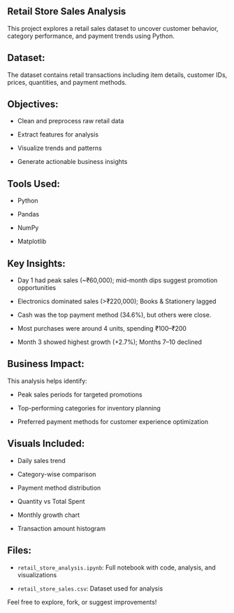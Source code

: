  ## Retail Store Sales Analysis

 
This project explores a retail sales dataset to uncover customer behavior, category performance, and payment trends using Python.

 ##  Dataset:

The dataset contains retail transactions including item details, customer IDs, prices, quantities, and payment methods.

 
##  Objectives:


-  Clean and preprocess raw retail data

-  Extract features for analysis

-  Visualize trends and patterns

-  Generate actionable business insights


##  Tools Used:

 
-  Python

-  Pandas

-  NumPy

-  Matplotlib

 

##  Key Insights:

-  Day 1 had peak sales (~₹60,000); mid-month dips suggest promotion opportunities

-  Electronics dominated sales (>₹220,000); Books & Stationery lagged

-  Cash was the top payment method (34.6%), but others were close.

-  Most purchases were around 4 units, spending ₹100–₹200

-  Month 3 showed highest growth (+2.7%); Months 7–10 declined
  

 ## Business Impact:

 This analysis helps identify:

- Peak sales periods for targeted promotions

- Top-performing categories for inventory planning

- Preferred payment methods for customer experience optimization


##  Visuals Included:

-  Daily sales trend

-  Category-wise comparison

-  Payment method distribution

-  Quantity vs Total Spent
  
-  Monthly growth chart

-  Transaction amount histogram

 

## Files:

-  `retail_store_analysis.ipynb`: Full notebook with code, analysis, and visualizations

-  `retail_store_sales.csv`: Dataset used for analysis

 

Feel free to explore, fork, or suggest improvements!
